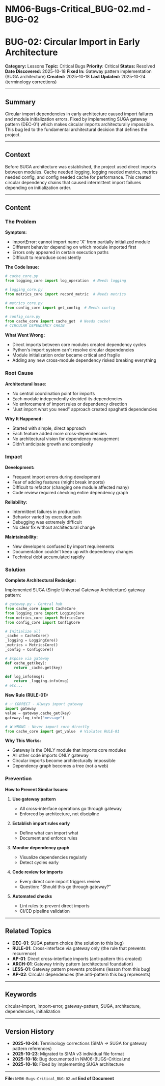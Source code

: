 # NM06-Bugs-Critical_BUG-02.md - BUG-02

# BUG-02: Circular Import in Early Architecture

**Category:** Lessons
**Topic:** Critical Bugs
**Priority:** Critical
**Status:** Resolved
**Date Discovered:** 2025-10-18
**Fixed In:** Gateway pattern implementation (SUGA architecture)
**Created:** 2025-10-18
**Last Updated:** 2025-10-24 (terminology corrections)

---

## Summary

Circular import dependencies in early architecture caused import failures and module initialization errors. Fixed by implementing SUGA gateway pattern (DEC-01) which makes circular imports architecturally impossible. This bug led to the fundamental architectural decision that defines the project.

---

## Context

Before SUGA architecture was established, the project used direct imports between modules. Cache needed logging, logging needed metrics, metrics needed config, and config needed cache for performance. This created circular dependency chains that caused intermittent import failures depending on initialization order.

---

## Content

### The Problem

**Symptom:**
- ImportError: cannot import name 'X' from partially initialized module
- Different behavior depending on which module imported first
- Errors only appeared in certain execution paths
- Difficult to reproduce consistently

**The Code Issue:**

```python
# cache_core.py
from logging_core import log_operation  # Needs logging

# logging_core.py  
from metrics_core import record_metric  # Needs metrics

# metrics_core.py
from config_core import get_config  # Needs config

# config_core.py
from cache_core import cache_get  # Needs cache!
# CIRCULAR DEPENDENCY CHAIN
```

**What Went Wrong:**
- Direct imports between core modules created dependency cycles
- Python's import system can't resolve circular dependencies
- Module initialization order became critical and fragile
- Adding any new cross-module dependency risked breaking everything

### Root Cause

**Architectural Issue:**
- No central coordination point for imports
- Each module independently decided its dependencies
- No enforcement of import rules or dependency direction
- "Just import what you need" approach created spaghetti dependencies

**Why It Happened:**
- Started with simple, direct approach
- Each feature added more cross-dependencies
- No architectural vision for dependency management
- Didn't anticipate growth and complexity

### Impact

**Development:**
- Frequent import errors during development
- Fear of adding features (might break imports)
- Difficult to refactor (changing one module affected many)
- Code review required checking entire dependency graph

**Reliability:**
- Intermittent failures in production
- Behavior varied by execution path
- Debugging was extremely difficult
- No clear fix without architectural change

**Maintainability:**
- New developers confused by import requirements
- Documentation couldn't keep up with dependency changes
- Technical debt accumulated rapidly

### Solution

**Complete Architectural Redesign:**

Implemented SUGA (Single Universal Gateway Architecture) gateway pattern:

```python
# gateway.py - Central hub
from cache_core import CacheCore
from logging_core import LoggingCore
from metrics_core import MetricsCore
from config_core import ConfigCore

# Initialize all
_cache = CacheCore()
_logging = LoggingCore()
_metrics = MetricsCore()
_config = ConfigCore()

# Expose via gateway
def cache_get(key):
    return _cache.get(key)

def log_info(msg):
    return _logging.info(msg)
# etc...
```

**New Rule (RULE-01):**
```python
# ✅ CORRECT - Always import gateway
import gateway
value = gateway.cache_get(key)
gateway.log_info("message")

# ❌ WRONG - Never import core directly
from cache_core import get_value  # Violates RULE-01
```

**Why This Works:**
- Gateway is the ONLY module that imports core modules
- All other code imports ONLY gateway
- Circular imports become architecturally impossible
- Dependency graph becomes a tree (not a web)

### Prevention

**How to Prevent Similar Issues:**

1. **Use gateway pattern**
   - All cross-interface operations go through gateway
   - Enforced by architecture, not discipline

2. **Establish import rules early**
   - Define what can import what
   - Document and enforce rules

3. **Monitor dependency graph**
   - Visualize dependencies regularly
   - Detect cycles early

4. **Code review for imports**
   - Every direct core import triggers review
   - Question: "Should this go through gateway?"

5. **Automated checks**
   - Lint rules to prevent direct imports
   - CI/CD pipeline validation

---

## Related Topics

- **DEC-01**: SUGA pattern choice (the solution to this bug)
- **RULE-01**: Cross-interface via gateway only (the rule that prevents recurrence)
- **AP-01**: Direct cross-interface imports (anti-pattern this created)
- **ARCH-01**: Gateway trinity pattern (architectural foundation)
- **LESS-01**: Gateway pattern prevents problems (lesson from this bug)
- **AP-02**: Circular dependencies (the anti-pattern this bug represents)

---

## Keywords

circular-import, import-error, gateway-pattern, SUGA, architecture, dependencies, initialization

---

## Version History

- **2025-10-24**: Terminology corrections (SIMA → SUGA for gateway pattern references)
- **2025-10-23**: Migrated to SIMA v3 individual file format
- **2025-10-18**: Bug documented in NM06-BUGS-Critical.md
- **2025-10-18**: Fixed by implementing SUGA architecture

---

**File:** `NM06-Bugs-Critical_BUG-02.md`
**End of Document**
